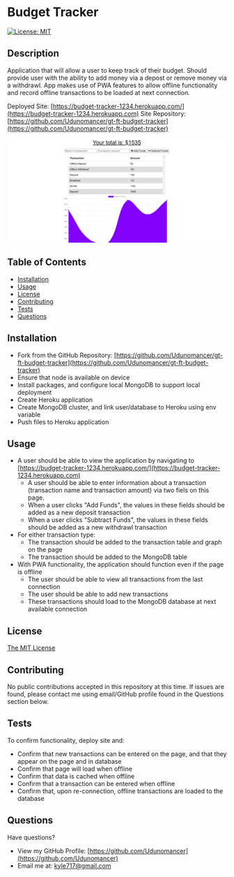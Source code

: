 # Budget Tracker

[![License: MIT](https://img.shields.io/badge/License-MIT-yellow.svg)](https://opensource.org/licenses/MIT)

## Description

Application that will allow a user to keep track of their budget.  Should provide user with the ability to add money via a depost or remove money via a withdrawl.  App makes use of PWA features to allow offline functionality and record offline transactions to be loaded at next connection.

Deployed Site: [https://budget-tracker-1234.herokuapp.com/](https://budget-tracker-1234.herokuapp.com)
Site Repository: [https://github.com/Udunomancer/gt-ft-budget-tracker](https://github.com/Udunomancer/gt-ft-budget-tracker)

![Image](assets/images/budget-tracker-screenshot.png)

## Table of Contents
* [Installation](#installation)
* [Usage](#usage)
* [License](#license)
* [Contributing](#contributing)
* [Tests](#tests)
* [Questions](#questions)

## <a name="installation"></a> Installation

* Fork from the GitHub Repository: [https://github.com/Udunomancer/gt-ft-budget-tracker](https://github.com/Udunomancer/gt-ft-budget-tracker)
* Ensure that node is available on device
* Install packages, and configure local MongoDB to support local deployment
* Create Heroku application
* Create MongoDB cluster, and link user/database to Heroku using env variable
* Push files to Heroku application

## <a name="usage"></a> Usage

* A user should be able to view the application by navigating to [https://budget-tracker-1234.herokuapp.com/](https://budget-tracker-1234.herokuapp.com)
    * A user should be able to enter information about a transaction (transaction name and transaction amount) via two fiels on this page.
    * When a user clicks "Add Funds", the values in these fields should be added as a new deposit transaction
    * When a user clicks "Subtract Funds", the values in these fields should be added as a new withdrawl transaction
* For either transaction type:
    * The transaction should be added to the transaction table and graph on the page
    * The transaction should be added to the MongoDB table
* With PWA functionality, the application should function even if the page is offline
    * The user should be able to view all transactions from the last connection
    * The user should be able to add new transactions
    * These transactions should load to the MongoDB database at next available connection

## <a name="license"></a> License

[The MIT License](https://opensource.org/licenses/MIT)

## <a name="contributing"></a> Contributing

No public contributions accepted in this repository at this time.
If issues are found, please contact me using email/GitHub profile found in the Questions section below.

## <a name="tests"></a> Tests

To confirm functionality, deploy site and:
* Confirm that new transactions can be entered on the page, and that they appear on the page and in database
* Confirm that page will load when offline
* Confirm that data is cached when offline
* Confirm that a transaction can be entered when offline
* Confirm that, upon re-connection, offline transactions are loaded to the database

## <a name="questions"></a> Questions

Have questions?
* View my GitHub Profile: [https://github.com/Udunomancer](https://github.com/Udunomancer)
* Email me at: [kyle717@gmail.com](mailto:kyle717@gmail.com)